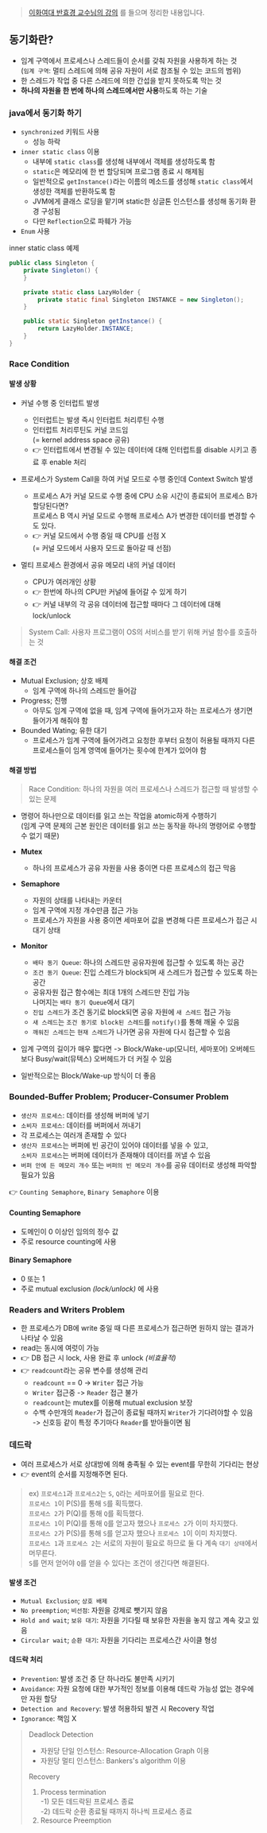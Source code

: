 > [이화여대 반효경 교수님의 강의](http://www.kocw.or.kr/home/cview.do?mty=p&kemId=1226304&ar=relateCourse) 를 들으며 정리한 내용입니다.

## 동기화란?
- 임계 구역에서 프로세스나 스레드들이 순서를 갖춰 자원을 사용하게 하는 것  
  (`임계 구역`: 멀티 스레드에 의해 공유 자원이 서로 참조될 수 있는 코드의 범위)
- 한 스레드가 작업 중 다른 스레드에 의한 간섭을 받지 못하도록 막는 것
- **하나의 자원을 한 번에 하나의 스레드에서만 사용**하도록 하는 기술

### java에서 동기화 하기
- `synchronized` 키워드 사용
    - 성능 하락
- `inner static class` 이용
    - 내부에 `static class`를 생성해 내부에서 객체를 생성하도록 함
    - `static`은 메모리에 한 번 할당되며 프로그램 종료 시 해제됨
    - 일반적으로 `getInstance()`라는 이름의 메소드를 생성해 `static class`에서 생성한 객체를 반환하도록 함
    - JVM에게 클래스 로딩을 맡기며 static한 싱글톤 인스턴스를 생성해 동기화 환경 구성됨
    - 다만 `Reflection`으로 파훼가 가능
- `Enum` 사용

inner static class 예제
```java
public class Singleton {
    private Singleton() {
    }

    private static class LazyHolder {
        private static final Singleton INSTANCE = new Singleton();
    }

    public static Singleton getInstance() {
        return LazyHolder.INSTANCE;
    }
}
```

### Race Condition
#### 발생 상황
- 커널 수행 중 인터럽트 발생
  - 인터럽트는 발생 즉시 인터럽트 처리루틴 수행
  - 인터럽트 처리루틴도 커널 코드임  
    (= kernel address space 공유)
  - 👉 인터럽트에서 변경될 수 있는 데이터에 대해 인터럽트를 disable 시키고 종료 후 enable 처리


- 프로세스가 System Call을 하여 커널 모드로 수행 중인데 Context Switch 발생
  - 프로세스 A가 커널 모드로 수행 중에 CPU 소유 시간이 종료되어 프로세스 B가 할당된다면?  
    프로세스 B 역시 커널 모드로 수행해 프로세스 A가 변경한 데이터를 변경할 수도 있다.
  - 👉 커널 모드에서 수행 중일 때 CPU를 선점 X  
    (= 커널 모드에서 사용자 모드로 돌아갈 때 선점)


- 멀티 프로세스 환경에서 공유 메모리 내의 커널 데이터
  - CPU가 여러개인 상황
  - 👉 한번에 하나의 CPU만 커널에 들어갈 수 있게 하기
  - 👉 커널 내부의 각 공유 데이터에 접근할 때마다 그 데이터에 대해 lock/unlock

> System Call: 사용자 프로그램이 OS의 서비스를 받기 위해 커널 함수를 호출하는 것  

#### 해결 조건
- Mutual Exclusion; 상호 배제
    - 임계 구역에 하나의 스레드만 들어감
- Progress; 진행
    - 아무도 임계 구역에 없을 때, 임계 구역에 들어가고자 하는 프로세스가 생기면 들어가게 해줘야 함
- Bounded Wating; 유한 대기
    - 프로세스가 임계 구역에 들어가려고 요청한 후부터 요청이 허용될 때까지 다른 프로세스들이 임계 영역에 들어가는 횟수에 한계가 있어야 함

#### 해결 방법
> Race Condition: 하나의 자원을 여러 프로세스나 스레드가 접근할 때 발생할 수 있는 문제
- 명령어 하나만으로 데이터를 읽고 쓰는 작업을 atomic하게 수행하기  
  (임계 구역 문제의 근본 원인은 데이터를 읽고 쓰는 동작을 하나의 명령어로 수행할 수 없기 때문)
- **Mutex**
    - 하나의 프로세스가 공유 자원을 사용 중이면 다른 프로세스의 접근 막음
- **Semaphore**
    - 자원의 상태를 나타내는 카운터
    - 임계 구역에 지정 개수만큼 접근 가능
    - 프로세스가 자원을 사용 중이면 세마포어 값을 변경해 다른 프로세스가 접근 시 대기 상태
- **Monitor**
    - `배타 동기 Queue`: 하나의 스레드만 공유자원에 접근할 수 있도록 하는 공간
    - `조건 동기 Queue`: 진입 스레드가 block되며 새 스레드가 접근할 수 있도록 하는 공간
    - 공유자원 접근 함수에는 최대 1개의 스레드만 진입 가능  
      나머지는 `배타 동기 Queue`에서 대기
    - `진입 스레드`가 조건 동기로 block되면 공유 자원에 `새 스레드` 접근 가능
    - `새 스레드`는 `조건 동기로 block된 스레드`를 `notify()`를 통해 깨울 수 있음
    - `깨워진 스레드`는 `현재 스레드`가 나가면 공유 자원에 다시 접근할 수 있음

- 임계 구역의 길이가 매우 짧다면 -> Block/Wake-up(모니터, 세마포어) 오버헤드보다 Busy/wait(뮤텍스) 오버헤드가 더 커질 수 있음
- 일반적으로는 Block/Wake-up 방식이 더 좋음

### Bounded-Buffer Problem; Producer-Consumer Problem
- `생산자 프로세스`: 데이터를 생성해 버퍼에 넣기
- `소비자 프로세스`: 데이터를 버퍼에서 꺼내기
- 각 프로세스는 여러개 존재할 수 있다
- `생산자 프로세스`는 버퍼에 빈 공간이 있어야 데이터를 넣을 수 있고,  
  `소비자 프로세스`는 버퍼에 데이터가 존재해야 데이터를 꺼낼 수 있음
- `버퍼 안에 든 메모리 개수` 또는 `버퍼의 빈 메모리 개수`를 공유 데이터로 생성해 파악할 필요가 있음  

👉 `Counting Semaphore`, `Binary Semaphore` 이용

#### Counting Semaphore
- 도메인이 0 이상인 임의의 정수 값
- 주로 resource counting에 사용

#### Binary Semaphore
- 0 또는 1
- 주로 mutual exclusion _(lock/unlock)_ 에 사용

### Readers and Writers Problem
- 한 프로세스가 DB에 write 중일 때 다른 프로세스가 접근하면 원하지 않는 결과가 나타날 수 있음
- read는 동시에 여럿이 가능
- 👉 DB 접근 시 lock, 사용 완료 후 unlock _(비효율적)_
- 👉 `readcount`라는 공유 변수를 생성해 관리
  - `readcount` == 0 -> `Writer` 접근 가능
  - `Writer` 접근중 -> `Reader` 접근 불가
  - `readcount`는 mutex를 이용해 mutual exclusion 보장
  - 수백 수만개의 `Reader`가 접근이 종료될 때까지 `Writer`가 기다려야할 수 있음  
    -> 신호등 같이 특정 주기마다 `Reader`를 받아들이면 됨

### 데드락
- 여러 프로세스가 서로 상대방에 의해 충족될 수 있는 event를 무한히 기다리는 현상
- 👉 event의 순서를 지정해주면 된다.
> ex) `프로세스1`과 `프로세스2`는 `S`, `Q`라는 세마포어를 필요로 한다.  
> `프로세스 1`이 P(S)를 통해 `S`를 획득했다.  
> `프로세스 2`가 P(Q)를 통해 `Q`를 획득했다.  
> `프로세스 1`이 P(Q)를 통해 `Q`를 얻고자 했으나 `프로세스 2`가 이미 차지했다.  
> `프로세스 2`가 P(S)를 통해 `S`를 얻고자 했으나 `프로세스 1`이 이미 차지했다.  
> `프로세스 1`과 `프로세스 2`는 서로의 자원이 필요로 하므로 둘 다 계속 `대기 상태`에서 머무른다.  
> `S`를 먼저 얻어야 `Q`를 얻을 수 있다는 조건이 생긴다면 해결된다.

#### 발생 조건
- `Mutual Exclusion`; `상호 배제`
- `No preemption`; `비선점`: 자원을 강제로 뺏기지 않음
- `Hold and wait`; `보유 대기`: 자원을 기다릴 때 보유한 자원을 놓지 않고 계속 갖고 있음
- `Circular wait`; `순환 대기`: 자원을 기다리는 프로세스간 사이클 형성

#### 데드락 처리
- `Prevention`: 발생 조건 중 단 하나라도 불만족 시키기
- `Avoidance`: 자원 요청에 대한 부가적인 정보를 이용해 데드락 가능성 없는 경우에만 자원 할당
- `Detection and Recovery`: 발생 허용하되 발견 시 Recovery 작업
- `Ignorance`: 책임 X

> Deadlock Detection  
> - 자원당 단일 인스턴스: Resource-Allocation Graph 이용  
> - 자원당 멀티 인스턴스: Bankers's algorithm 이용
> 
> Recovery
> 1) Process termination  
> -1) 모든 데드락된 프로세스 종료  
> -2) 데드락 순환 종료될 때까지 하나씩 프로세스 종료
> 2) Resource Preemption